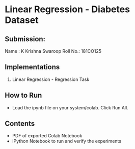 # Linear Regression - Diabetes Dataset

## Submission: 
Name : K Krishna Swaroop
Roll No.: 181CO125

## Implementations
1. Linear Regression - Regression Task 

## How to Run
- Load the ipynb file on your system/colab. Click Run All.

## Contents
- PDF of exported Colab Notebook
- iPython Notebook to run and verify the experiments